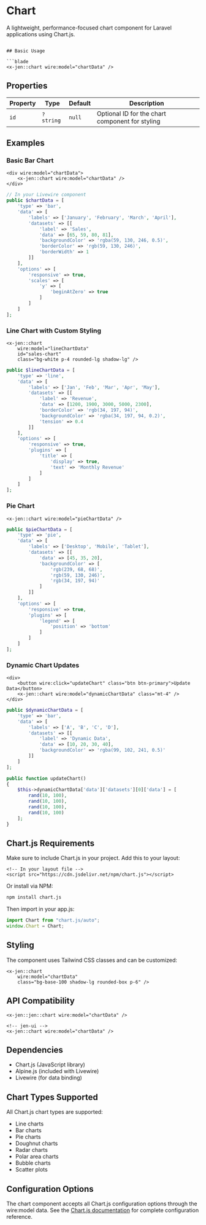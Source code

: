 # Chart

A lightweight, performance-focused chart component for Laravel applications using Chart.js.

```

## Basic Usage

```blade
<x-jen::chart wire:model="chartData" />
```

## Properties

| Property | Type      | Default | Description                                     |
| -------- | --------- | ------- | ----------------------------------------------- |
| `id`     | `?string` | `null`  | Optional ID for the chart component for styling |

## Examples

### Basic Bar Chart

```blade
<div wire:model="chartData">
    <x-jen::chart wire:model="chartData" />
</div>
```

```php
// In your Livewire component
public $chartData = [
    'type' => 'bar',
    'data' => [
        'labels' => ['January', 'February', 'March', 'April'],
        'datasets' => [[
            'label' => 'Sales',
            'data' => [65, 59, 80, 81],
            'backgroundColor' => 'rgba(59, 130, 246, 0.5)',
            'borderColor' => 'rgb(59, 130, 246)',
            'borderWidth' => 1
        ]]
    ],
    'options' => [
        'responsive' => true,
        'scales' => [
            'y' => [
                'beginAtZero' => true
            ]
        ]
    ]
];
```

### Line Chart with Custom Styling

```blade
<x-jen::chart
    wire:model="lineChartData"
    id="sales-chart"
    class="bg-white p-4 rounded-lg shadow-lg" />
```

```php
public $lineChartData = [
    'type' => 'line',
    'data' => [
        'labels' => ['Jan', 'Feb', 'Mar', 'Apr', 'May'],
        'datasets' => [[
            'label' => 'Revenue',
            'data' => [1200, 1900, 3000, 5000, 2300],
            'borderColor' => 'rgb(34, 197, 94)',
            'backgroundColor' => 'rgba(34, 197, 94, 0.2)',
            'tension' => 0.4
        ]]
    ],
    'options' => [
        'responsive' => true,
        'plugins' => [
            'title' => [
                'display' => true,
                'text' => 'Monthly Revenue'
            ]
        ]
    ]
];
```

### Pie Chart

```blade
<x-jen::chart wire:model="pieChartData" />
```

```php
public $pieChartData = [
    'type' => 'pie',
    'data' => [
        'labels' => ['Desktop', 'Mobile', 'Tablet'],
        'datasets' => [[
            'data' => [45, 35, 20],
            'backgroundColor' => [
                'rgb(239, 68, 68)',
                'rgb(59, 130, 246)',
                'rgb(34, 197, 94)'
            ]
        ]]
    ],
    'options' => [
        'responsive' => true,
        'plugins' => [
            'legend' => [
                'position' => 'bottom'
            ]
        ]
    ]
];
```

### Dynamic Chart Updates

```blade
<div>
    <button wire:click="updateChart" class="btn btn-primary">Update Data</button>
    <x-jen::chart wire:model="dynamicChartData" class="mt-4" />
</div>
```

```php
public $dynamicChartData = [
    'type' => 'bar',
    'data' => [
        'labels' => ['A', 'B', 'C', 'D'],
        'datasets' => [[
            'label' => 'Dynamic Data',
            'data' => [10, 20, 30, 40],
            'backgroundColor' => 'rgba(99, 102, 241, 0.5)'
        ]]
    ]
];

public function updateChart()
{
    $this->dynamicChartData['data']['datasets'][0]['data'] = [
        rand(10, 100),
        rand(10, 100),
        rand(10, 100),
        rand(10, 100)
    ];
}
```

## Chart.js Requirements

Make sure to include Chart.js in your project. Add this to your layout:

```blade
<!-- In your layout file -->
<script src="https://cdn.jsdelivr.net/npm/chart.js"></script>
```

Or install via NPM:

```bash
npm install chart.js
```

Then import in your app.js:

```javascript
import Chart from "chart.js/auto";
window.Chart = Chart;
```

## Styling

The component uses Tailwind CSS classes and can be customized:

```blade
<x-jen::chart
    wire:model="chartData"
    class="bg-base-100 shadow-lg rounded-box p-6" />
```

## API Compatibility


```blade
<x-jen::jen::chart wire:model="chartData" />

<!-- jen-ui -->
<x-jen::chart wire:model="chartData" />
```

## Dependencies

-   Chart.js (JavaScript library)
-   Alpine.js (included with Livewire)
-   Livewire (for data binding)

## Chart Types Supported

All Chart.js chart types are supported:

-   Line charts
-   Bar charts
-   Pie charts
-   Doughnut charts
-   Radar charts
-   Polar area charts
-   Bubble charts
-   Scatter plots

## Configuration Options

The chart component accepts all Chart.js configuration options through the wire:model data. See the [Chart.js documentation](https://www.chartjs.org/docs/latest/) for complete configuration reference.

